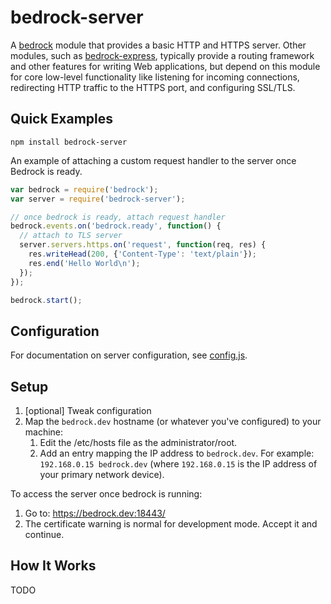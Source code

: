 # bedrock-server

A [bedrock][] module that provides a basic HTTP and HTTPS server. Other
modules, such as [bedrock-express][], typically provide a routing framework
and other features for writing Web applications, but depend on this module
for core low-level functionality like listening for incoming connections,
redirecting HTTP traffic to the HTTPS port, and configuring SSL/TLS.

## Quick Examples

```
npm install bedrock-server
```

An example of attaching a custom request handler to the server once Bedrock is
ready.

```js
var bedrock = require('bedrock');
var server = require('bedrock-server');

// once bedrock is ready, attach request handler
bedrock.events.on('bedrock.ready', function() {
  // attach to TLS server
  server.servers.https.on('request', function(req, res) {
    res.writeHead(200, {'Content-Type': 'text/plain'});
    res.end('Hello World\n');
  });
});

bedrock.start();
```

## Configuration

For documentation on server configuration, see [config.js](./lib/config.js).

## Setup

1. [optional] Tweak configuration
2. Map the `bedrock.dev` hostname (or whatever you've configured) to your
   machine:
   1. Edit the /etc/hosts file as the administrator/root.
   2. Add an entry mapping the IP address to `bedrock.dev`.
      For example: `192.168.0.15 bedrock.dev` (where `192.168.0.15`
      is the IP address of your primary network device).

To access the server once bedrock is running:

1. Go to: https://bedrock.dev:18443/
2. The certificate warning is normal for development mode. Accept it and
   continue.

## How It Works

TODO

[bedrock]: https://github.com/digitalbazaar/bedrock
[bedrock-express]: https://github.com/digitalbazaar/bedrock-express
